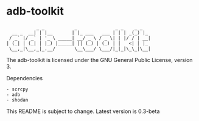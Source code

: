 # adb-toolkit
               _ _           _              _ _    _ _  
      __ _  __| | |__       | |_ ___   ___ | | | _(_) |_ 
     / _` |/ _` | '_ \ _____| __/ _ \ / _ \| | |/ / | __|
    | (_| | (_| | |_) |_____| || (_) | (_) | |   <| | |_ 
     \__,_|\__,_|_.__/       \__\___/ \___/|_|_|\_\_|\__|

The adb-toolkit is licensed under the GNU General Public License, version 3.

Dependencies

    - scrcpy
    - adb
    - shodan

This README is subject to change.
Latest version is 0.3-beta